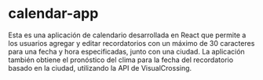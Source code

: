 # calendar-app
Esta es una aplicación de calendario desarrollada en React que permite a los usuarios agregar y editar recordatorios con un máximo de 30 caracteres para una fecha y hora especificadas, junto con una ciudad. La aplicación también obtiene el pronóstico del clima para la fecha del recordatorio basado en la ciudad, utilizando la API de VisualCrossing.
